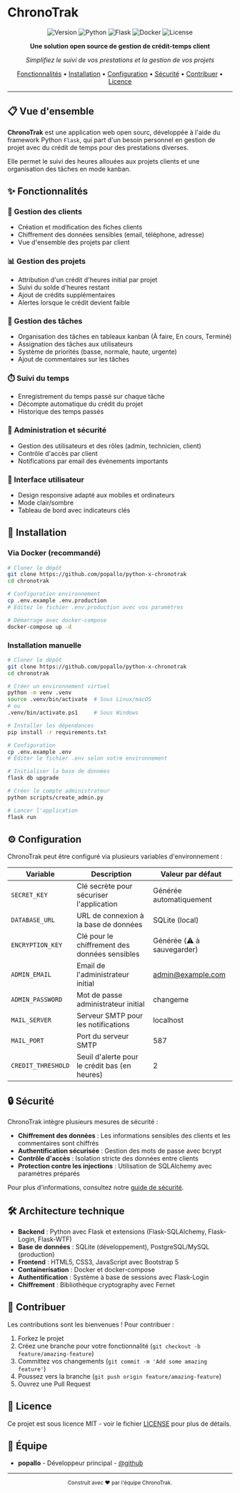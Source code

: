 # ChronoTrak

<div align="center">

![Version](https://img.shields.io/badge/version-1.0.0-blue.svg?style=flat-square)
![Python](https://img.shields.io/badge/Python-3.11+-1F425F.svg?style=flat-square&logo=python&logoColor=white)
![Flask](https://img.shields.io/badge/Flask-3.1.0+-000000.svg?style=flat-square&logo=flask&logoColor=white)
![Docker](https://img.shields.io/badge/Docker-Ready-2496ED.svg?style=flat-square&logo=docker&logoColor=white)
![License](https://img.shields.io/badge/License-MIT-green.svg?style=flat-square)

**Une solution open source de gestion de crédit-temps client**

*Simplifiez le suivi de vos prestations et la gestion de vos projets*

[Fonctionnalités](#-fonctionnalités) • 
[Installation](#-installation) • 
[Configuration](#-configuration) • 
[Sécurité](#-sécurité) • 
[Contribuer](#-contribuer) • 
[Licence](#-licence)

</div>

---

## 📋 Vue d'ensemble

**ChronoTrak** est une application web open sourc, développée à l'aide du framework Python `Flask`, qui part d'un besoin personnel en gestion de projet avec du crédit de temps pour des prestations diverses. 

Elle permet le suivi des heures allouées aux projets clients et une organisation des tâches en mode kanban.

## ✨ Fonctionnalités

### 🏢 Gestion des clients
- Création et modification des fiches clients
- Chiffrement des données sensibles (email, téléphone, adresse)
- Vue d'ensemble des projets par client

### 📊 Gestion des projets
- Attribution d'un crédit d'heures initial par projet
- Suivi du solde d'heures restant
- Ajout de crédits supplémentaires
- Alertes lorsque le crédit devient faible

### 📝 Gestion des tâches
- Organisation des tâches en tableaux kanban (À faire, En cours, Terminé)
- Assignation des tâches aux utilisateurs
- Système de priorités (basse, normale, haute, urgente)
- Ajout de commentaires sur les tâches

### ⏱️ Suivi du temps
- Enregistrement du temps passé sur chaque tâche
- Décompte automatique du crédit du projet
- Historique des temps passés

### 🔐 Administration et sécurité
- Gestion des utilisateurs et des rôles (admin, technicien, client)
- Contrôle d'accès par client
- Notifications par email des événements importants

### 🎨 Interface utilisateur
- Design responsive adapté aux mobiles et ordinateurs
- Mode clair/sombre
- Tableau de bord avec indicateurs clés

## 🚀 Installation

### Via Docker (recommandé)

```bash
# Cloner le dépôt
git clone https://github.com/popallo/python-x-chronotrak
cd chronotrak

# Configuration environnement
cp .env.example .env.production
# Éditez le fichier .env.production avec vos paramètres

# Démarrage avec docker-compose
docker-compose up -d
```

### Installation manuelle

```bash
# Cloner le dépôt
git clone https://github.com/popallo/python-x-chronotrak
cd chronotrak

# Créer un environnement virtuel
python -m venv .venv
source .venv/bin/activate  # Sous Linux/macOS
# ou
.venv/bin/activate.ps1     # Sous Windows

# Installer les dépendances
pip install -r requirements.txt

# Configuration
cp .env.example .env
# Éditer le fichier .env selon votre environnement

# Initialiser la base de données
flask db upgrade

# Créer le compte administrateur
python scripts/create_admin.py

# Lancer l'application
flask run
```

## ⚙️ Configuration

ChronoTrak peut être configuré via plusieurs variables d'environnement :

| Variable            | Description                                            | Valeur par défaut         |
|---------------------|--------------------------------------------------------|---------------------------|
| `SECRET_KEY`        | Clé secrète pour sécuriser l'application              | Générée automatiquement   |
| `DATABASE_URL`      | URL de connexion à la base de données                 | SQLite (local)            |
| `ENCRYPTION_KEY`    | Clé pour le chiffrement des données sensibles         | Générée (⚠️ à sauvegarder) |
| `ADMIN_EMAIL`       | Email de l'administrateur initial                      | admin@example.com         |
| `ADMIN_PASSWORD`    | Mot de passe administrateur initial                    | changeme                  |
| `MAIL_SERVER`       | Serveur SMTP pour les notifications                    | localhost                 |
| `MAIL_PORT`         | Port du serveur SMTP                                   | 587                       |
| `CREDIT_THRESHOLD`  | Seuil d'alerte pour le crédit bas (en heures)          | 2                         |

## 🔒 Sécurité

ChronoTrak intègre plusieurs mesures de sécurité :

- **Chiffrement des données** : Les informations sensibles des clients et les commentaires sont chiffrés
- **Authentification sécurisée** : Gestion des mots de passe avec bcrypt
- **Contrôle d'accès** : Isolation stricte des données entre clients
- **Protection contre les injections** : Utilisation de SQLAlchemy avec paramètres préparés

Pour plus d'informations, consultez notre [guide de sécurité](docs/security.md).

## 🛠️ Architecture technique

- **Backend** : Python avec Flask et extensions (Flask-SQLAlchemy, Flask-Login, Flask-WTF)
- **Base de données** : SQLite (développement), PostgreSQL/MySQL (production)
- **Frontend** : HTML5, CSS3, JavaScript avec Bootstrap 5
- **Containerisation** : Docker et docker-compose
- **Authentification** : Système à base de sessions avec Flask-Login
- **Chiffrement** : Bibliothèque cryptography avec Fernet

## 🔄 Contribuer

Les contributions sont les bienvenues ! Pour contribuer :

1. Forkez le projet
2. Créez une branche pour votre fonctionnalité (`git checkout -b feature/amazing-feature`)
3. Committez vos changements (`git commit -m 'Add some amazing feature'`)
4. Poussez vers la branche (`git push origin feature/amazing-feature`)
5. Ouvrez une Pull Request

## 📝 Licence

Ce projet est sous licence MIT - voir le fichier [LICENSE](LICENSE) pour plus de détails.

## 👥 Équipe

- **popallo** - Développeur principal - [@github](https://github.com/popallo)

---

<div align="center">
  <sub>Construit avec ❤️ par l'équipe ChronoTrak.</sub>
</div>
